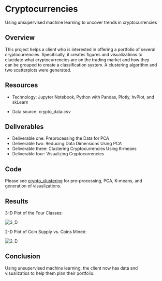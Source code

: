 # Cryptocurrencies

Using unsupervised machine learning to uncover trends in cryptocurrencies

## Overview

This project helps a client who is interested in offering a portfolio of several cryptocurrencies. Specifically, it creates figures and visualizations to elucidate what cryptocurrencies are on the trading market and how they can be grouped to create a classification system. A clustering algorithm and two scatterplots were generated.

## Resources

- Technology: Jupyter Notebook, Python with Pandas, Plotly, hvPlot, and skLearn

- Data source: crypto_data.csv

## Deliverables

- Deliverable one: Preprocessing the Data for PCA
- Deliverable two: Reducing Data Dimensions Using PCA
- Deliverable three: Clustering Cryptocurrencies Using K-means
- Deliverable four: Visualizing Cryptocurrencies 

## Code

Please see [crypto_clustering](https://github.com/josephrodini/Cryptocurrencies/blob/main/crypto_clustering.ipynb) for pre-processing, PCA, K-means, and generation of visualizations.

## Results

3-D Plot of the Four Classes:

![3_D](https://github.com/josephrodini/Cyptocurrencies/blob/main/Images/PCA_3D.PNG?raw=true)

2-D Plot of Coin Supply vs. Coins Mined:

![2_D](https://github.com/josephrodini/Cyptocurrencies/blob/main/Images/ScatterCrypto.PNG?raw=true)

## Conclusion

Using unsupervised machine learning, the client now has data and visualizatios to help them plan their portfolio. 